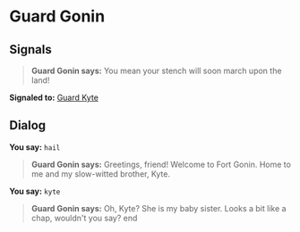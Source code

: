 # Guard Gonin


## Signals

>**Guard Gonin says:** You mean your stench will soon march upon the land!

**Signaled to:**  [Guard Kyte](/npc/68209)


## Dialog

**You say:** `hail`



>**Guard Gonin says:** Greetings, friend! Welcome to Fort Gonin. Home to me and my slow-witted brother, Kyte.

**You say:** `kyte`



>**Guard Gonin says:** Oh, Kyte? She is my baby sister. Looks a bit like a chap, wouldn't you say?
end

